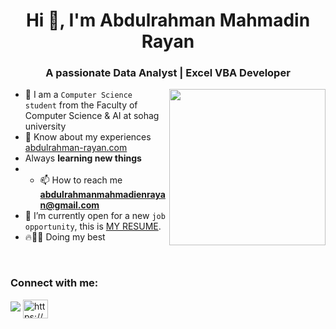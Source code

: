 <h1 align="center">Hi 👋, I'm Abdulrahman Mahmadin Rayan</h1>
<h3 align="center">A passionate Data Analyst | Excel VBA Developer</h3>

<img align="right" src="https://user-images.githubusercontent.com/63050133/156676671-d5b2e362-97d4-4404-9447-dd71ddfea82f.gif" width = 250px/>

- :school: I am a `Computer Science student` from the Faculty of Computer Science & AI at sohag university
- 📄 Know about my experiences [abdulrahman-rayan.com](https://abdulrahman-rayan.com/)
-  Always **learning new things**
- - 📫 How to reach me **abdulrahmanmahmadienrayan@gmail.com**
- :thinking: I’m currently open for a new `job opportunity`, this is [MY RESUME](https://drive.google.com/file/d/1ICbw404bOFr5M35gULORLlgbQ4r5shgY/view?usp=sharing).
- 🔥💪🚀 Doing my best 

<br>






<h3 align="left">Connect with me:</h3>
<p align="left">
<a href="mailto:abdulrahmanmahmadienrayan@gmail.com" title="Gmail"><img src="https://img.shields.io/badge/gmail-%23F05033.svg?style=for-the-badge&logo=gmail&logoColor=white"/></a>  
<a href="https://www.linkedin.com/in/abdulrahman-mahamadien/" target="blank"><img align="center" src="https://raw.githubusercontent.com/rahuldkjain/github-profile-readme-generator/master/src/images/icons/Social/linked-in-alt.svg" alt="https://www.linkedin.com/in/abdulrahman-mahamadien/" height="30" width="40" /></a>
</p>

